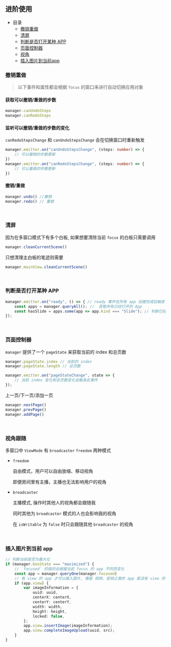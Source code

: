 ## 进阶使用

- 目录
  - [撤销重做](#redo-undo)
  - [清屏](#clean-current-scene)
  - [判断是否打开某种 APP](#has-kind)
  - [页面控制器](#page-control)
  - [视角](#view-mode)
  - [插入图片到当前app](#insert-image-to-app)


<h3 id="redo-undo">撤销重做</h3>

> 以下事件和属性都会根据 `focus` 的窗口来进行自动切换应用对象

#### 获取可以撤销/重做的步数

```ts
manager.canUndoSteps
manager.canRedoSteps
```

#### 监听可以撤销/重做的步数的变化

`canRedoStepsChange` 和 `canUndoStepsChange` 会在切换窗口时重新触发

```ts
manager.emitter.on("canUndoStepsChange", (steps: number) => {
    // 可以撤销的步数更新
})
manager.emitter.on("canRedoStepsChange", (steps: number) => {
    // 可以重做的步数更新
})
```

#### 撤销/重做

```ts
manager.undo() //撤销
manager.redo() // 重做 
```

<br>

<h3 id="clean-current-scene">清屏</h3>

因为在多窗口模式下有多个白板, 如果想要清除当前 `focus` 的白板只需要调用

```ts
manager.cleanCurrentScene()
```

只想清理主白板的笔迹则需要

```ts
manager.mainView.cleanCurrentScene()
```


<br>

<h3 id="has-kind">判断是否打开某种 APP</h3>

```ts
manager.emitter.on("ready", () => { // ready 事件在所有 app 创建完成后触发
    const apps = manager.queryAll(); //  获取所有已经打开的 App
    const hasSlide = apps.some(app => app.kind === "Slide"); // 判断已经打开的 APP 中是否有 Slide
});
```

<br>

<h3 id="page-control">页面控制器</h3>

`manager` 提供了一个 `pageState` 来获取当前的 index 和总页数

```ts
manager.pageState.index // 当前的 index
manager.pageState.length // 总页数

manager.emitter.on("pageStateChange", state => {
    // 当前 index 变化和总页数变化会触发此事件
});
```

上一页/下一页/添加一页

```ts
manager.nextPage()
manager.prevPage()
manager.addPage()
```

<br>

<h3 id="view-mode">视角跟随</h3>

多窗口中 `ViewMode` 有 `broadcaster` `freedom` 两种模式

- `freedom`

    自由模式，用户可以自由放缩、移动视角

    即便房间里有主播，主播也无法影响用户的视角

- `broadcaster`

    主播模式, 操作时其他人的视角都会跟随我

    同时其他为 `broadcaster` 模式的人也会影响我的视角

    在 `isWritable` 为 `false` 时只会跟随其他 `broadcaster` 的视角

<br>

<h3 id="insert-image-to-app">插入图片到当前 app</h3>

```ts
// 判断当前是否为最大化
if (manager.boxState === "maximized") {
    // `focused` 的值的会根据当前 focus 的 app 不同而变化
    const app = manager.queryOne(manager.focused)
    // 有 view 的 app 才可以插入图片, 像是 视频，音频之类的 app 是没有 view 的
    if (app.view) {
        var imageInformation = {
            uuid: uuid,
            centerX: centerX,
            centerY: centerY,
            width: width,
            height: height,
            locked: false,
        };
        app.view.insertImage(imageInformation);
        app.view.completeImageUpload(uuid, src);
    }
}
```
